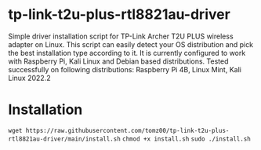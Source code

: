 
# tp-link-t2u-plus-rtl8821au-driver
Simple driver installation script for TP-Link Archer T2U PLUS wireless adapter on Linux. This script can easily detect your OS distribution and pick the best installation type according to it. It is currently configured to work with Raspberry Pi, Kali Linux and Debian based distributions.
Tested successfully on following distributions: Raspberry Pi 4B, Linux Mint, Kali Linux 2022.2

# Installation
`wget https://raw.githubusercontent.com/tomz00/tp-link-t2u-plus-rtl8821au-driver/main/install.sh`
`chmod +x install.sh`
`sudo ./install.sh`
